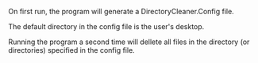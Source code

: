 On first run, the program will generate a DirectoryCleaner.Config file. 

The default directory in the config file is the user's desktop.

Running the program a second time will dellete all files in the directory (or directories) specified in the config file.
